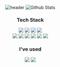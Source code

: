 <div align="center">
 
![header](https://capsule-render.vercel.app/api?type=waving&color=auto&height=300&section=header&text=Oh%20YoonJeong&fontSize=80)
![Github Stats](https://github-readme-stats.vercel.app/api?username=yoonjeongoh&show_icons=true)

<h3 align="center">Tech Stack</h3>

<img src="https://img.shields.io/badge/Java-007396?style=for-the-badge&logo=Java&logoColor=white">
<img src="https://img.shields.io/badge/Spring%20Boot-6DB33F?style=for-the-badge&logo=SpringBoot&logoColor=white">
<img src="https://img.shields.io/badge/JPA(hibernate)-59666C?style=for-the-badge&logo=hibernate&logoColor=white">
<img src="https://img.shields.io/badge/MySQL-4479A1?style=for-the-badge&logo=MySQL&logoColor=white"> 
<br> 
<img src="https://img.shields.io/badge/HTML5-E34F26?style=for-the-badge&logo=HTML5&logoColor=white">
<img src="https://img.shields.io/badge/CSS3-1572B6?style=for-the-badge&logo=CSS3&logoColor=white">
<img src="https://img.shields.io/badge/JavaScript-F7DF1E?style=for-the-badge&logo=JavaScript&logoColor=white">
<img src="https://img.shields.io/badge/jQuery-0769AD?style=for-the-badge&logo=jQuery&logoColor=white">
 <img src="https://img.shields.io/badge/Bootstrap-7952B3?style=for-the-badge&logo=Bootstrap&logoColor=white">
   <img src="https://img.shields.io/badge/AWS-232F3E?style=for-the-badge&logo=AmazonAWS&logoColor=white">

  <h3>I've used</h3>
  <img src="https://img.shields.io/badge/GitHub-181717?style=for-the-badge&logo=GitHub&logoColor=white">
  <img src="https://img.shields.io/badge/Notion-000000?style=for-the-badge&logo=Notion&logoColor=white">

</div>
